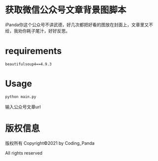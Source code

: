 # 获取微信公众号文章背景图脚本

iPanda你这个公众号不讲武德，好几次都把好看的图放在封面上，文章里又不给，我劝你耗子尾汁，好好反思。

# requirements
```
beautifulsoup4==4.9.3
```

# Usage
```bash
python main.py
```
输入公众号文章url

# 版权信息
版权所有 Copyright©️2021 by Coding_Panda

All rights reserved
